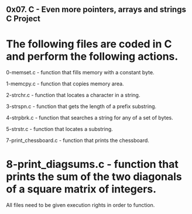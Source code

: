 ## 0x07. C - Even more pointers, arrays and strings C Project
The following files are coded in C and perform the following actions.
=========================================================================
0-memset.c - function that fills memory with a constant byte.

1-memcpy.c - function that copies memory area.

2-strchr.c - function that locates a character in a string.

3-strspn.c -  function that gets the length of a prefix substring.

4-strpbrk.c - function that searches a string for any of a set of bytes.

5-strstr.c - function that locates a substring.

7-print_chessboard.c - function that prints the chessboard.

8-print_diagsums.c - function that prints the sum of the two diagonals of a square matrix of integers.
======================================================================
All files need to be given execution rights in order to function.
